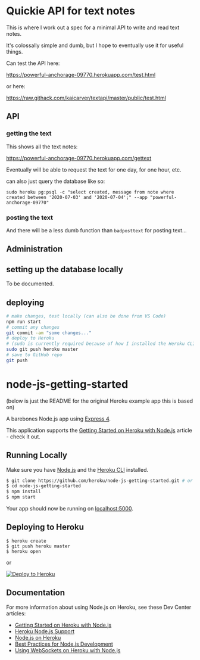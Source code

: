 # Quickie API for text notes

This is where I work out a spec for a minimal API to write and read text notes.

It's colossally simple and dumb, but I hope to eventually use it for useful things.

Can test the API here:

https://powerful-anchorage-09770.herokuapp.com/test.html

or here:

https://raw.githack.com/kaicarver/textapi/master/public/test.html

## API

### getting the text

This shows all the text notes:

https://powerful-anchorage-09770.herokuapp.com/gettext

Eventually will be able to request the text for one day, for one hour, etc.

can also just query the database like so:

    sudo heroku pg:psql -c "select created, message from note where created between '2020-07-03' and '2020-07-04';" --app "powerful-anchorage-09770"

### posting the text

And there will be a less dumb function than `badposttext` for posting text...

## Administration

## setting up the database locally

To be documented.

## deploying

```bash
# make changes, test locally (can also be done from VS Code)
npm run start
# commit any changes
git commit -am "some changes..."
# deploy to Heroku
# (sudo is currently required because of how I installed the Heroku CLI)
sudo git push heroku master
# save to GitHub repo
git push
```

# node-js-getting-started

(below is just the README for the original Heroku example app this is based on)

A barebones Node.js app using [Express 4](http://expressjs.com/).

This application supports the [Getting Started on Heroku with Node.js](https://devcenter.heroku.com/articles/getting-started-with-nodejs) article - check it out.

## Running Locally

Make sure you have [Node.js](http://nodejs.org/) and the [Heroku CLI](https://cli.heroku.com/) installed.

```sh
$ git clone https://github.com/heroku/node-js-getting-started.git # or clone your own fork
$ cd node-js-getting-started
$ npm install
$ npm start
```

Your app should now be running on [localhost:5000](http://localhost:5000/).

## Deploying to Heroku

```
$ heroku create
$ git push heroku master
$ heroku open
```
or

[![Deploy to Heroku](https://www.herokucdn.com/deploy/button.png)](https://heroku.com/deploy)

## Documentation

For more information about using Node.js on Heroku, see these Dev Center articles:

- [Getting Started on Heroku with Node.js](https://devcenter.heroku.com/articles/getting-started-with-nodejs)
- [Heroku Node.js Support](https://devcenter.heroku.com/articles/nodejs-support)
- [Node.js on Heroku](https://devcenter.heroku.com/categories/nodejs)
- [Best Practices for Node.js Development](https://devcenter.heroku.com/articles/node-best-practices)
- [Using WebSockets on Heroku with Node.js](https://devcenter.heroku.com/articles/node-websockets)

